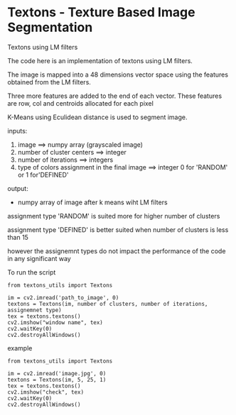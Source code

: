 # Textons - Texture Based Image Segmentation
Textons using LM filters

The code here is an implementation of textons using LM filters.

The image is mapped into a 48 dimensions vector space using the features obtained from the LM filters.

Three more features are added to the end of each vector. These features are row, col and centroids allocated for each pixel 

K-Means using Eculidean distance is used to segment image.

inputs:
1. image ==> numpy array (grayscaled image)
2. number of cluster centers ==> integer
3. number of iterations ==> integers
4. type of colors assignment in the final image ==> integer 0 for 'RANDOM' or 1 for'DEFINED'
            
output:
* numpy array of image after k means wiht LM filters
            
assignment type 'RANDOM' is suited more for higher number of clusters

assignment type 'DEFINED' is better suited when number of clusters is less than 15

however the assignemnt types do not impact the performance of the code in any significant way


To run the script 

```
from textons_utils import Textons

im = cv2.imread('path_to_image', 0)
textons = Textons(im, number of clusters, number of iterations, assignemnet type)
tex = textons.textons()
cv2.imshow("window name", tex)
cv2.waitKey(0)
cv2.destroyAllWindows()
```

example 
```
from textons_utils import Textons

im = cv2.imread('image.jpg', 0)
textons = Textons(im, 5, 25, 1)
tex = textons.textons()
cv2.imshow("check", tex)
cv2.waitKey(0)
cv2.destroyAllWindows()
```
